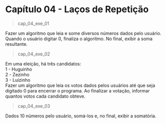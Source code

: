 <h1>Capítulo 04 - Laços de Repetição </h1>

>cap_04_exe_01

Fazer um algoritmo que leia e some diversos números dados pelo usuário. Quando o usuário digitar 0, finaliza o algoritmo. No final, exibir a soma resultante.

>cap_04_exe_02

Em uma eleição, há três candidatos:
<br>1 - Huguinho
<br>2 - Zezinho
<br>3 - Luizinho
<br>Fazer um algoritmo que leia os votos dados pelos usuários até que seja digitado 0 para encerrar o programa. Ao finalizar a votação, informar quantos votos cada candidato obteve.

>cap_04_exe_03

Dados 10 números pelo usuário, somá-los e, no final, exibir a somatória.